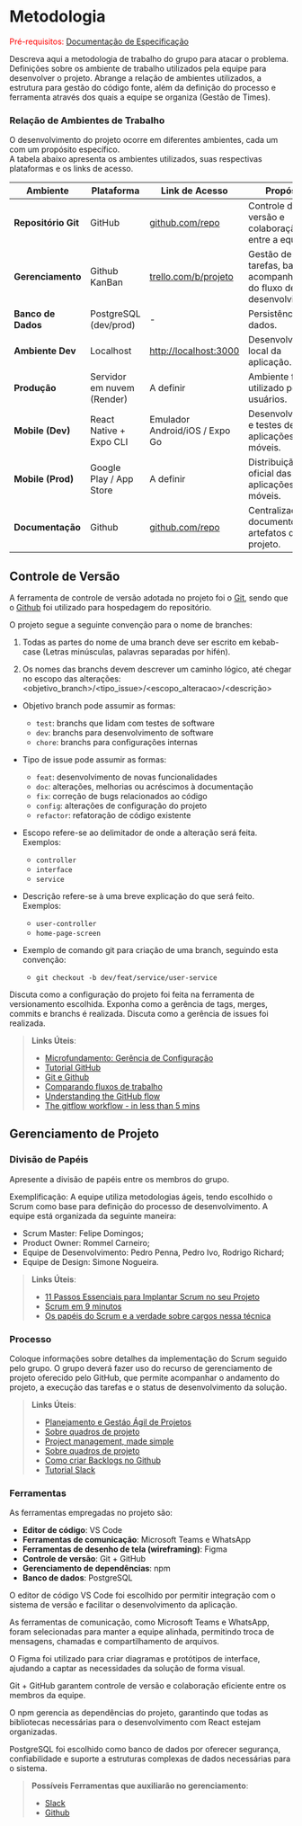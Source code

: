
# Metodologia

<span style="color:red">Pré-requisitos: <a href="2-Especificação do Projeto.md"> Documentação de Especificação</a></span>

Descreva aqui a metodologia de trabalho do grupo para atacar o problema. Definições sobre os ambiente de trabalho utilizados pela  equipe para desenvolver o projeto. Abrange a relação de ambientes utilizados, a estrutura para gestão do código fonte, além da definição do processo e ferramenta através dos quais a equipe se organiza (Gestão de Times).

### Relação de Ambientes de Trabalho

O desenvolvimento do projeto ocorre em diferentes ambientes, cada um com um propósito específico.  
A tabela abaixo apresenta os ambientes utilizados, suas respectivas plataformas e os links de acesso.  

| **Ambiente**       | **Plataforma**                     | **Link de Acesso**                               | **Propósito**                                                                 |
|---------------------|------------------------------------|-------------------------------------------------|-------------------------------------------------------------------------------|
| **Repositório Git** | GitHub                             | [github.com/repo](https://github.com/ICEI-PUCMinas-PSG-SI-TI/psg-ads-n-tiam-2025-2-3sletreiros) | Controle de versão e colaboração entre a equipe.                              |
| **Gerenciamento**   | Github KanBan                    | [trello.com/b/projeto](https://github.com/orgs/ICEI-PUCMinas-PSG-SI-TI/projects/146) | Gestão de tarefas, backlog e acompanhamento do fluxo de desenvolvimento.      |
| **Banco de Dados**  | PostgreSQL (dev/prod)              | -                                               | Persistência de dados.                                                        |
| **Ambiente Dev**    | Localhost                 | [http://localhost:3000](http://localhost:3000)  | Desenvolvimento local da aplicação.                                     |
| **Produção**        | Servidor em nuvem (Render)     | A definir      | Ambiente final utilizado pelos usuários.                                      |
| **Mobile (Dev)**    | React Native + Expo CLI            | Emulador Android/iOS / Expo Go                  | Desenvolvimento e testes de aplicações móveis.                                |
| **Mobile (Prod)**   | Google Play / App Store            | A definir                               | Distribuição oficial das aplicações móveis.                                   |
| **Documentação**    | Github                | [github.com/repo](https://github.com/ICEI-PUCMinas-PSG-SI-TI/psg-ads-n-tiam-2025-2-3sletreiros)  | Centralização de documentos e artefatos do projeto.                           |


## Controle de Versão

A ferramenta de controle de versão adotada no projeto foi o
[Git](https://git-scm.com/), sendo que o [Github](https://github.com)
foi utilizado para hospedagem do repositório.

O projeto segue a seguinte convenção para o nome de branches:

1. Todas as partes do nome de uma branch deve ser escrito em kebab-case (Letras minúsculas, palavras separadas por hifén).

2. Os nomes das branchs devem descrever um caminho lógico, até chegar no escopo das alterações: <objetivo_branch>/<tipo_issue>/<escopo_alteracao>/<descrição>

- Objetivo branch pode assumir as formas:
  - `test`: branchs que lidam com testes de software
  - `dev`: branchs para desenvolvimento de software
  - `chore`: branchs para configurações internas

- Tipo de issue pode assumir as formas:
  - `feat`: desenvolvimento de novas funcionalidades
  - `doc`: alterações, melhorias ou acréscimos à documentação
  - `fix`: correção de bugs relacionados ao código
  - `config`: alterações de configuração do projeto
  - `refactor`: refatoração de código existente

- Escopo refere-se ao delimitador de onde a alteração será feita. Exemplos:
  - `controller`
  - `interface`
  - `service`

- Descrição refere-se à uma breve explicação do que será feito. Exemplos:
  - `user-controller`
  - `home-page-screen`

- Exemplo de comando git para criação de uma branch, seguindo esta convenção:
  - `git checkout -b dev/feat/service/user-service`


Discuta como a configuração do projeto foi feita na ferramenta de versionamento escolhida. Exponha como a gerência de tags, merges, commits e branchs é realizada. Discuta como a gerência de issues foi realizada.

> **Links Úteis**:
> - [Microfundamento: Gerência de Configuração](https://pucminas.instructure.com/courses/87878/)
> - [Tutorial GitHub](https://guides.github.com/activities/hello-world/)
> - [Git e Github](https://www.youtube.com/playlist?list=PLHz_AreHm4dm7ZULPAmadvNhH6vk9oNZA)
>  - [Comparando fluxos de trabalho](https://www.atlassian.com/br/git/tutorials/comparing-workflows)
> - [Understanding the GitHub flow](https://guides.github.com/introduction/flow/)
> - [The gitflow workflow - in less than 5 mins](https://www.youtube.com/watch?v=1SXpE08hvGs)

## Gerenciamento de Projeto

### Divisão de Papéis

Apresente a divisão de papéis entre os membros do grupo.

Exemplificação: A equipe utiliza metodologias ágeis, tendo escolhido o Scrum como base para definição do processo de desenvolvimento. A equipe está organizada da seguinte maneira:
- Scrum Master: Felipe Domingos;
- Product Owner: Rommel Carneiro;
- Equipe de Desenvolvimento: Pedro Penna, Pedro Ivo, Rodrigo Richard;
- Equipe de Design: Simone Nogueira.

> **Links Úteis**:
> - [11 Passos Essenciais para Implantar Scrum no seu Projeto](https://mindmaster.com.br/scrum-11-passos/)
> - [Scrum em 9 minutos](https://www.youtube.com/watch?v=XfvQWnRgxG0)
> - [Os papéis do Scrum e a verdade sobre cargos nessa técnica](https://www.atlassian.com/br/agile/scrum/roles)

### Processo

Coloque  informações sobre detalhes da implementação do Scrum seguido pelo grupo. O grupo deverá fazer uso do recurso de gerenciamento de projeto oferecido pelo GitHub, que permite acompanhar o andamento do projeto, a execução das tarefas e o status de desenvolvimento da solução.
 
> **Links Úteis**:
> - [Planejamento e Gestáo Ágil de Projetos](https://pucminas.instructure.com/courses/87878/pages/unidade-2-tema-2-utilizacao-de-ferramentas-para-controle-de-versoes-de-software)
> - [Sobre quadros de projeto](https://docs.github.com/pt/issues/organizing-your-work-with-project-boards/managing-project-boards/about-project-boards)
> - [Project management, made simple](https://github.com/features/project-management/)
> - [Sobre quadros de projeto](https://docs.github.com/pt/github/managing-your-work-on-github/about-project-boards)
> - [Como criar Backlogs no Github](https://www.youtube.com/watch?v=RXEy6CFu9Hk)
> - [Tutorial Slack](https://slack.com/intl/en-br/)

### Ferramentas

As ferramentas empregadas no projeto são:

- **Editor de código**: VS Code  
- **Ferramentas de comunicação**: Microsoft Teams e WhatsApp  
- **Ferramentas de desenho de tela (wireframing)**: Figma  
- **Controle de versão**: Git + GitHub  
- **Gerenciamento de dependências**: npm  
- **Banco de dados**: PostgreSQL  

O editor de código VS Code foi escolhido por permitir integração com o sistema de versão e facilitar o desenvolvimento da aplicação.  

As ferramentas de comunicação, como Microsoft Teams e WhatsApp, foram selecionadas para manter a equipe alinhada, permitindo troca de mensagens, chamadas e compartilhamento de arquivos.  

O Figma foi utilizado para criar diagramas e protótipos de interface, ajudando a captar as necessidades da solução de forma visual.  

Git + GitHub garantem controle de versão e colaboração eficiente entre os membros da equipe.  

O npm gerencia as dependências do projeto, garantindo que todas as bibliotecas necessárias para o desenvolvimento com React estejam organizadas.  

PostgreSQL foi escolhido como banco de dados por oferecer segurança, confiabilidade e suporte a estruturas complexas de dados necessárias para o sistema.

 
> **Possíveis Ferramentas que auxiliarão no gerenciamento**: 
> - [Slack](https://slack.com/)
> - [Github](https://github.com/)
